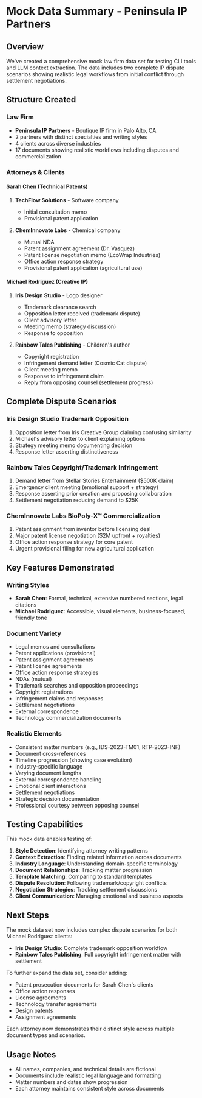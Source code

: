 # Mock Data Summary - Peninsula IP Partners

## Overview
We've created a comprehensive mock law firm data set for testing CLI tools and LLM context extraction. The data includes two complete IP dispute scenarios showing realistic legal workflows from initial conflict through settlement negotiations.

## Structure Created

### Law Firm
- **Peninsula IP Partners** - Boutique IP firm in Palo Alto, CA
- 2 partners with distinct specialties and writing styles
- 4 clients across diverse industries
- 17 documents showing realistic workflows including disputes and commercialization

### Attorneys & Clients

#### Sarah Chen (Technical Patents)
1. **TechFlow Solutions** - Software company
   - Initial consultation memo
   - Provisional patent application

2. **ChemInnovate Labs** - Chemical company  
   - Mutual NDA
   - Patent assignment agreement (Dr. Vasquez)
   - Patent license negotiation memo (EcoWrap Industries)
   - Office action response strategy
   - Provisional patent application (agricultural use)

#### Michael Rodriguez (Creative IP)
1. **Iris Design Studio** - Logo designer
   - Trademark clearance search
   - Opposition letter received (trademark dispute)
   - Client advisory letter
   - Meeting memo (strategy discussion)
   - Response to opposition

2. **Rainbow Tales Publishing** - Children's author
   - Copyright registration
   - Infringement demand letter (Cosmic Cat dispute)
   - Client meeting memo
   - Response to infringement claim
   - Reply from opposing counsel (settlement progress)

## Complete Dispute Scenarios

### Iris Design Studio Trademark Opposition
1. Opposition letter from Iris Creative Group claiming confusing similarity
2. Michael's advisory letter to client explaining options
3. Strategy meeting memo documenting decision
4. Response letter asserting distinctiveness

### Rainbow Tales Copyright/Trademark Infringement
1. Demand letter from Stellar Stories Entertainment ($500K claim)
2. Emergency client meeting (emotional support + strategy)
3. Response asserting prior creation and proposing collaboration
4. Settlement negotiation reducing demand to $25K

### ChemInnovate Labs BioPoly-X™ Commercialization
1. Patent assignment from inventor before licensing deal
2. Major patent license negotiation ($2M upfront + royalties)
3. Office action response strategy for core patent
4. Urgent provisional filing for new agricultural application

## Key Features Demonstrated

### Writing Styles
- **Sarah Chen**: Formal, technical, extensive numbered sections, legal citations
- **Michael Rodriguez**: Accessible, visual elements, business-focused, friendly tone

### Document Variety
- Legal memos and consultations
- Patent applications (provisional)
- Patent assignment agreements
- Patent license agreements
- Office action response strategies
- NDAs (mutual)
- Trademark searches and opposition proceedings
- Copyright registrations
- Infringement claims and responses
- Settlement negotiations
- External correspondence
- Technology commercialization documents

### Realistic Elements
- Consistent matter numbers (e.g., IDS-2023-TM01, RTP-2023-INF)
- Document cross-references
- Timeline progression (showing case evolution)
- Industry-specific language
- Varying document lengths
- External correspondence handling
- Emotional client interactions
- Settlement negotiations
- Strategic decision documentation
- Professional courtesy between opposing counsel

## Testing Capabilities

This mock data enables testing of:
1. **Style Detection**: Identifying attorney writing patterns
2. **Context Extraction**: Finding related information across documents
3. **Industry Language**: Understanding domain-specific terminology
4. **Document Relationships**: Tracking matter progression
5. **Template Matching**: Comparing to standard templates
6. **Dispute Resolution**: Following trademark/copyright conflicts
7. **Negotiation Strategies**: Tracking settlement discussions
8. **Client Communication**: Managing emotional and business aspects

## Next Steps

The mock data set now includes complex dispute scenarios for both Michael Rodriguez clients:
- **Iris Design Studio**: Complete trademark opposition workflow
- **Rainbow Tales Publishing**: Full copyright infringement matter with settlement

To further expand the data set, consider adding:
- Patent prosecution documents for Sarah Chen's clients
- Office action responses 
- License agreements
- Technology transfer agreements
- Design patents
- Assignment agreements

Each attorney now demonstrates their distinct style across multiple document types and scenarios.

## Usage Notes

- All names, companies, and technical details are fictional
- Documents include realistic legal language and formatting
- Matter numbers and dates show progression
- Each attorney maintains consistent style across documents 